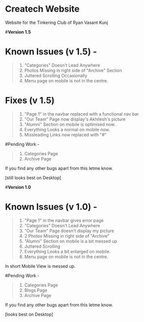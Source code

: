 # Createch Website
Website for the Tinkering Club of Ryan Vasant Kunj

#**Version 1.5**

# Known Issues (v 1.5) -

> 1. "Categories" Doesn't Lead Anywhere
> 2. Photos Missing in right side of "Archive" Section
> 3. Juttered Scrolling Occasionally 
> 4. Menu page on mobile is not in the centre.

# Fixes (v 1.5)

> 1. "Page 1" in the navbar replaced with a functional nav bar
> 2. "Our Team" Page now display's Akhilesh's picture
> 3. "Alumni" Section on mobile is optimised now.
> 4. Everything Looks a normal on mobile now.
> 5. Missleading Links now replaced with "#"

#Pending Work -

> 1. Categories Page
> 2. Archive Page

If you find any other bugs apart from this letme know.

[still looks best on Desktop]



#**Version 1.0**

# Known Issues (v 1.0) -

> 1. "Page 1" in the navbar gives error page
> 2. "Categories" Doesn't Lead Anywhere
> 3. "Our Team" Page doesn't display my picture
> 4. 2 Photos Missing in right side of "Archive"
> 5. "Alumni" Section on mobile is a bit messed up
> 6. Juttered Scrolling
> 7. Everything Looks a bit enlarged on mobile.
> 8. Menu page on mobile is not in the centre.

In short Mobile View is messed up.

#Pending Work -

> 1. Categories Page
> 2. Blogs Page
> 3. Archive Page

If you find any other bugs apart from this letme know.

[looks best on Desktop]
